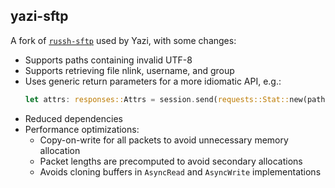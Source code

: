 ## yazi-sftp

A fork of [`russh-sftp`](https://github.com/AspectUnk/russh-sftp) used by Yazi, with some changes:

- Supports paths containing invalid UTF-8
- Supports retrieving file nlink, username, and group
- Uses generic return parameters for a more idiomatic API, e.g.:
  ```rust
  let attrs: responses::Attrs = session.send(requests::Stat::new(path)).await?;
  ```
- Reduced dependencies
- Performance optimizations:
  - Copy-on-write for all packets to avoid unnecessary memory allocation
  - Packet lengths are precomputed to avoid secondary allocations
  - Avoids cloning buffers in `AsyncRead` and `AsyncWrite` implementations
